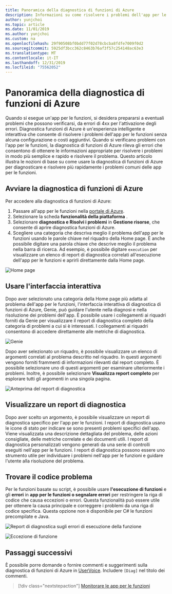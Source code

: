 ```yaml
---
title: Panoramica della diagnostica di funzioni di Azure
description: Informazioni su come risolvere i problemi dell'app per le funzioni con la diagnostica di funzioni di Azure.
author: yunjchoi
ms.topic: article
ms.date: 11/01/2019
ms.author: yunjchoi
ms.custom: na
ms.openlocfilehash: 29f90508bf0bdd77f02d78cbcba8fdfe7009f0d2
ms.sourcegitcommit: 5925df3bcc362c8463b76af3f57c254148ac63e3
ms.translationtype: MT
ms.contentlocale: it-IT
ms.lasthandoff: 12/31/2019
ms.locfileid: "75562052"
---
```

# <a name="azure-functions-diagnostics-overview"></a>Panoramica della diagnostica di funzioni di Azure

Quando si esegue un'app per le funzioni, si desidera prepararsi a eventuali problemi che possono verificarsi, da errori di 4xx per l'attivazione degli errori. Diagnostica funzioni di Azure è un'esperienza intelligente e interattiva che consente di risolvere i problemi dell'app per le funzioni senza alcuna configurazione o costi aggiuntivi. Quando si verificano problemi con l'app per le funzioni, la diagnostica di funzioni di Azure rileva gli errori che consentono di ottenere le informazioni appropriate per risolvere i problemi in modo più semplice e rapido e risolvere il problema. Questo articolo illustra le nozioni di base su come usare la diagnostica di funzioni di Azure per diagnosticare e risolvere più rapidamente i problemi comuni delle app per le funzioni.

## <a name="start-azure-functions-diagnostics"></a>Avviare la diagnostica di funzioni di Azure

Per accedere alla diagnostica di funzioni di Azure:

1. Passare all'app per le funzioni nella [portale di Azure](https://portal.azure.com).
2. Selezionare la scheda **funzionalità della piattaforma** .
3. Selezionare **diagnostica e Risolvi i problemi** in **Gestione risorse**, che consente di aprire diagnostica funzioni di Azure.
4. Scegliere una categoria che descriva meglio il problema dell'app per le funzioni usando le parole chiave nel riquadro della Home page. È anche possibile digitare una parola chiave che descrive meglio il problema nella barra di ricerca. Ad esempio, è possibile digitare `execution` per visualizzare un elenco di report di diagnostica correlati all'esecuzione dell'app per le funzioni e aprirli direttamente dalla Home page.

![Home page](./media/functions-diagnostics/homepage.png)

## <a name="use-the-interactive-interface"></a>Usare l'interfaccia interattiva

Dopo aver selezionato una categoria della Home page più adatta al problema dell'app per le funzioni, l'interfaccia interattiva di diagnostica di funzioni di Azure, Genie, può guidare l'utente nella diagnosi e nella risoluzione dei problemi dell'app. È possibile usare i collegamenti ai riquadri forniti da Genie per visualizzare il report di diagnostica completo della categoria di problemi a cui si è interessati. I collegamenti ai riquadri consentono di accedere direttamente alle metriche di diagnostica.

![Genie](./media/functions-diagnostics/genie.png)

Dopo aver selezionato un riquadro, è possibile visualizzare un elenco di argomenti correlati al problema descritto nel riquadro. In questi argomenti vengono forniti frammenti di informazioni rilevanti dal report completo. È possibile selezionare uno di questi argomenti per esaminare ulteriormente i problemi. Inoltre, è possibile selezionare **Visualizza report completo** per esplorare tutti gli argomenti in una singola pagina.

![Anteprima del report di diagnostica](./media/functions-diagnostics/preview-of-diagnostic-report.png)

## <a name="view-a-diagnostic-report"></a>Visualizzare un report di diagnostica

Dopo aver scelto un argomento, è possibile visualizzare un report di diagnostica specifico per l'app per le funzioni. I report di diagnostica usano le icone di stato per indicare se sono presenti problemi specifici dell'app. Viene visualizzata una descrizione dettagliata del problema, delle azioni consigliate, delle metriche correlate e dei documenti utili. I report di diagnostica personalizzati vengono generati da una serie di controlli eseguiti nell'app per le funzioni. I report di diagnostica possono essere uno strumento utile per individuare i problemi nell'app per le funzioni e guidare l'utente alla risoluzione del problema.

## <a name="find-the-problem-code"></a>Trovare il codice problema 

Per le funzioni basate su script, è possibile usare **l'esecuzione di funzioni** e gli **errori** in **app per le funzioni o segnalare errori** per restringere la riga di codice che causa eccezioni o errori. Questa funzionalità può essere utile per ottenere la causa principale e correggere i problemi da una riga di codice specifica. Questa opzione non è disponibile per C# le funzioni precompilate e Java.

![Report di diagnostica sugli errori di esecuzione della funzione](./media/functions-diagnostics/diagnostic-report-on-function-execution-errors.png)

![Eccezione di funzione](./media/functions-diagnostics/function-exception.png)

## <a name="next-steps"></a>Passaggi successivi

È possibile porre domande o fornire commenti e suggerimenti sulla diagnostica di funzioni di Azure in [UserVoice](https://feedback.azure.com/forums/355860-azure-functions). Includere `[Diag]` nel titolo dei commenti.

> [!div class="nextstepaction"]
> [Monitorare le app per le funzioni](functions-monitoring.md)
